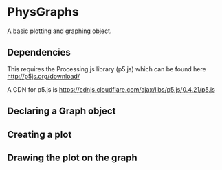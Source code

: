 # PhysGraphs
A basic plotting and graphing object.


## Dependencies
This requires the Processing.js library (p5.js) which can be found here http://p5js.org/download/

A CDN for p5.js is https://cdnjs.cloudflare.com/ajax/libs/p5.js/0.4.21/p5.js

## Declaring a Graph object
## Creating a plot
## Drawing the plot on the graph
